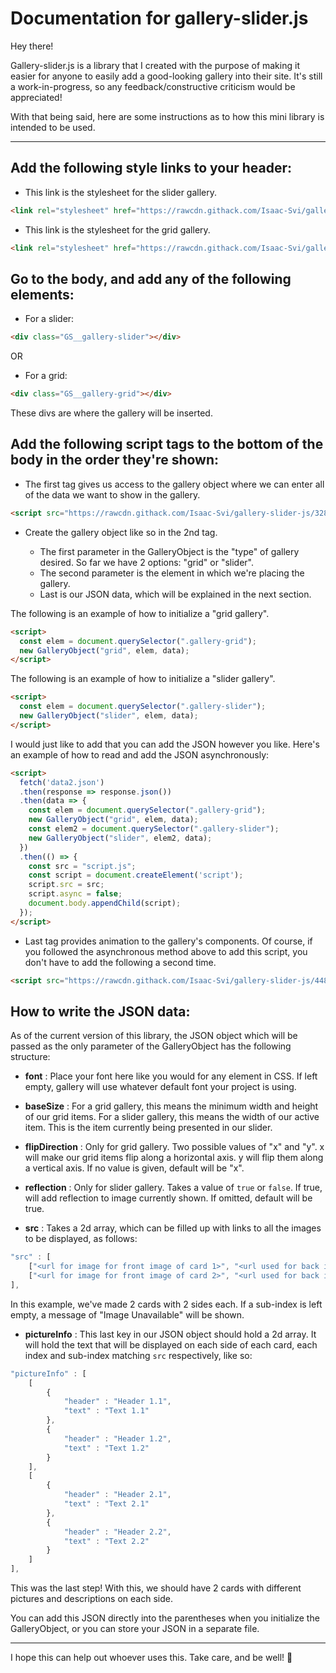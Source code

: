 # Documentation for gallery-slider.js

Hey there!

Gallery-slider.js is a library that I created with the purpose of making it easier for anyone to easily add a good-looking gallery into their site.  It's still a work-in-progress, so any feedback/constructive criticism would be appreciated!

With that being said, here are some instructions as to how this mini library is intended to be used.

---

## Add the following style links to your header:

* This link is the stylesheet for the slider gallery.
```html
<link rel="stylesheet" href="https://rawcdn.githack.com/Isaac-Svi/gallery-slider-js/31f82cc47a341150e4b297eaaed8a1a53cca73bd/css/slider-styles.css">
```
* This link is the stylesheet for the grid gallery.
```html
<link rel="stylesheet" href="https://rawcdn.githack.com/Isaac-Svi/gallery-slider-js/5b6222effc93131be0c0de5389ba87e944a53ab8/css/grid-styles.css">
```


## Go to the body, and add any of the following elements:

* For a slider:
```html
<div class="GS__gallery-slider"></div>
```
OR

* For a grid:
```html
<div class="GS__gallery-grid"></div>
```

These divs are where the gallery will be inserted.


## Add the following script tags to the bottom of the body in the order they're shown:

* The first tag gives us access to the gallery object where we can enter all of the data we want to show in the gallery.
```html
<script src="https://rawcdn.githack.com/Isaac-Svi/gallery-slider-js/3281ae13b005a0933faeffa562a6c05964357b9f/galleryObjectMaker.js"></script>
```

* Create the gallery object like so in the 2nd tag. 

  * The first parameter in the GalleryObject is the "type" of gallery desired.  So far we have 2 options: "grid" or "slider".
  * The second parameter is the element in which we're placing the gallery.
  * Last is our JSON data, which will be explained in the next section.

The following is an example of how to initialize a "grid gallery".
```html
<script>
  const elem = document.querySelector(".gallery-grid");
  new GalleryObject("grid", elem, data);
</script>
```

  The following is an example of how to initialize a "slider gallery".
```html
<script>
  const elem = document.querySelector(".gallery-slider");
  new GalleryObject("slider", elem, data);
</script>
```

  I would just like to add that you can add the JSON however you like.  Here's an example of how to read and add the JSON asynchronously:

```html
<script>
  fetch('data2.json')
  .then(response => response.json())
  .then(data => {
    const elem = document.querySelector(".gallery-grid");
    new GalleryObject("grid", elem, data);
    const elem2 = document.querySelector(".gallery-slider");
    new GalleryObject("slider", elem2, data);
  })
  .then(() => {
    const src = "script.js";
    const script = document.createElement('script');
    script.src = src;
    script.async = false;
    document.body.appendChild(script);
  });
</script>
```


* Last tag provides animation to the gallery's components.  Of course, if you followed the asynchronous method above to add this script, you don't have to add the following a second time.
```html
<script src="https://rawcdn.githack.com/Isaac-Svi/gallery-slider-js/4482aaec88bab4f76911733e142c5c1f8f30ac11/script.js"></script>
```

## How to write the JSON data:

As of the current version of this library, the JSON object which will be passed as the only parameter of the GalleryObject has the following structure:

* **font** : 
		Place your font here like you would for any element in CSS. If left empty, gallery will use whatever default font your project is using.

* **baseSize** : 
		For a grid gallery, this means the minimum width and height of our grid items.
    For a slider gallery, this means the width of our active item.  This is the item currently being presented in our slider.

* **flipDirection** : 
    Only for grid gallery.
		Two possible values of "x" and "y".  x will make our grid items flip along a horizontal axis. y will flip them along a vertical axis.  If no value is given, default will be "x".

* **reflection** : 
    Only for slider gallery.
		Takes a value of ```true``` or ```false```.  If true, will add reflection to image currently shown. If omitted, default will be true.

* **src** : 
		Takes a 2d array, which can be filled up with links to all the images to be displayed, as follows:
		
```javascript
"src" : [
	["<url for image for front image of card 1>", "<url used for back image of card 1>"],
	["<url for image for front image of card 2>", "<url used for back image of card 2>"]
],
```
In this example, we've made 2 cards with 2 sides each.  If a sub-index is left empty, a message of "Image Unavailable" will be shown.
		
* **pictureInfo** :
		This last key in our JSON object should hold a 2d array.  It will hold the text that will be displayed on each side of each card, each index and sub-index matching ```src``` respectively, like so:
		
```javascript
"pictureInfo" : [
	[
		{
			"header" : "Header 1.1",
			"text" : "Text 1.1"
		},
		{
			"header" : "Header 1.2",
			"text" : "Text 1.2"
		}
	],
	[
		{
			"header" : "Header 2.1",
			"text" : "Text 2.1"
		},
		{
			"header" : "Header 2.2",
			"text" : "Text 2.2"
		}
	]
],
```
This was the last step!  With this, we should have 2 cards with different pictures and descriptions on each side.

You can add this JSON directly into the parentheses when you initialize the GalleryObject, or you can store your JSON in a separate file.
		
---

I hope this can help out whoever uses this. Take care, and be well! 👋

















